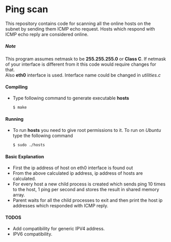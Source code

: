 # Ping scan
This repository contains code for scanning all the online hosts on the subnet by sending them ICMP echo request. Hosts which respond with ICMP echo reply are considered online.

##### Note
This program assumes netmask to be **255.255.255.0** or **Class C**. If netmask of your interface is different from it this code would require changes for that.  
Also **eth0** interface is used. Interface name could be changed in *utilities.c*

#### Compiling
* Type following command to generate executable __hosts__  

	``` sh
	$ make
	```
	
	
	
#### Running
* To run __hosts__ you need to give root permissions to it. To run on *Ubuntu* type the following command 
	
	``` sh
	$ sudo ./hosts
	```  
	

#### Basic Explanation
* First the ip address of host on eth0 interface is found out
* From the above calculated ip address, ip address of hosts are calculated.
* For every host a new child process is created which sends ping 10 times to the host, 1 ping per second and stores the result in shared memory array.
* Parent waits for all the child processes to exit and then print the host ip addresses which responded with ICMP reply.

#### TODOS
* Add compatibility for generic IPV4 address.
* IPV6 compatibility.
